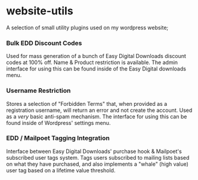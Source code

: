 # website-utils
A selection of small utility plugins used on my wordpress website;

### Bulk EDD Discount Codes
Used for mass generation of a bunch of Easy Digital Downloads discount codes at 100% off. Name & Product restriction is available. The admin interface for using this can be found inside of the Easy Digital downloads menu.

### Username Restriction
Stores a selection of "Forbidden Terms" that, when provided as a registration username, will return an error and not create the account. Used as a *very* basic anti-spam mechanism. The interface for using this can be found inside of Wordpress' settings menu.

### EDD / Mailpoet Tagging Integration
Interface between Easy Digital Downloads' purchase hook & Mailpoet's subscribed user tags system. Tags users subscribed to mailing lists based on what they have purchased, and also implements a "whale" (high value) user tag based on a lifetime value threshold.
